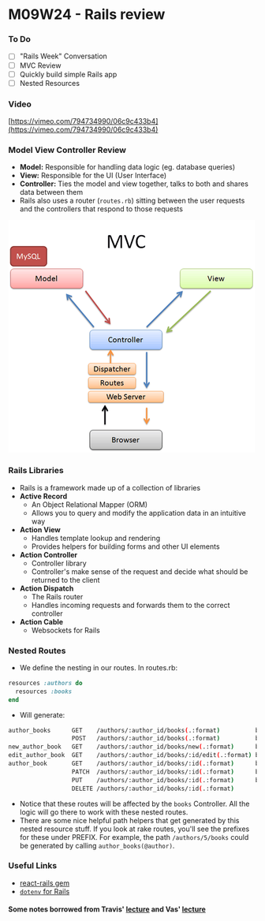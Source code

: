 # M09W24 - Rails review

### To Do

- [ ] "Rails Week" Conversation
- [ ] MVC Review
- [ ] Quickly build simple Rails app
- [ ] Nested Resources

### Video

[https://vimeo.com/794734990/06c9c433b4](https://vimeo.com/794734990/06c9c433b4)

### Model View Controller Review

- **Model:** Responsible for handling data logic (eg. database queries)
- **View:** Responsible for the UI (User Interface)
- **Controller:** Ties the model and view together, talks to both and shares data between them
- Rails also uses a router (`routes.rb`) sitting between the user requests and the controllers that respond to those requests

![MVC Diagram](https://raw.githubusercontent.com/tborsa/LighthouseLabs/master/lectures/Week7/Day3/Lecture/assets/mvc-rails.png)

### Rails Libraries

- Rails is a framework made up of a collection of libraries
- **Active Record**
  - An Object Relational Mapper (ORM)
  - Allows you to query and modify the application data in an intuitive way
- **Action View**
  - Handles template lookup and rendering
  - Provides helpers for building forms and other UI elements
- **Action Controller**
  - Controller library
  - Controller's make sense of the request and decide what should be returned to the client
- **Action Dispatch**
  - The Rails router
  - Handles incoming requests and forwards them to the correct controller
- **Action Cable**
  - Websockets for Rails

### Nested Routes

- We define the nesting in our routes. In routes.rb:

```ruby
resources :authors do
  resources :books
end
```

- Will generate:

```sh
author_books      GET    /authors/:author_id/books(.:format)          books#index
                  POST   /authors/:author_id/books(.:format)          books#create
new_author_book   GET    /authors/:author_id/books/new(.:format)      books#new
edit_author_book  GET    /authors/:author_id/books/:id/edit(.:format) books#edit
author_book       GET    /authors/:author_id/books/:id(.:format)      books#show
                  PATCH  /authors/:author_id/books/:id(.:format)      books#update
                  PUT    /authors/:author_id/books/:id(.:format)      books#update
                  DELETE /authors/:author_id/books/:id(.:format)
```

- Notice that these routes will be affected by the `books` Controller. All the logic will go there to work with these nested routes.
- There are some nice helpful path helpers that get generated by this nested resource stuff. If you look at rake routes, you'll see the prefixes for these under PREFIX. For example, the path `/authors/5/books` could be generated by calling `author_books(@author)`.

### Useful Links

- [react-rails gem](https://github.com/reactjs/react-rails)
- [`dotenv` for Rails](https://github.com/bkeepers/dotenv)

#### Some notes borrowed from Travis' [lecture](https://github.com/tborsa/lectures/blob/master/week10/day1/notes.md) and Vas' [lecture](https://web.compass.lighthouselabs.ca/activities/433/lectures/3022)